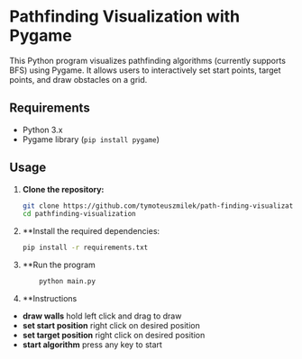# Pathfinding Visualization with Pygame

This Python program visualizes pathfinding algorithms (currently supports BFS) using Pygame. It allows users to interactively set start points, target points, and draw obstacles on a grid.

## Requirements

- Python 3.x
- Pygame library (`pip install pygame`)

## Usage

1. **Clone the repository:**

   ```bash
   git clone https://github.com/tymoteuszmilek/path-finding-visualization.git
   cd pathfinding-visualization

2. **Install the required dependencies:
     
      ```bash
      pip install -r requirements.txt
      ```
      
3. **Run the program
   
      ```bash
          python main.py
      ```
      
4. **Instructions
  - **draw walls** hold left click and drag to draw
  - **set start position** right click on desired position 
  - **set target position** right click on desired position
  - **start algorithm** press any key to start 
